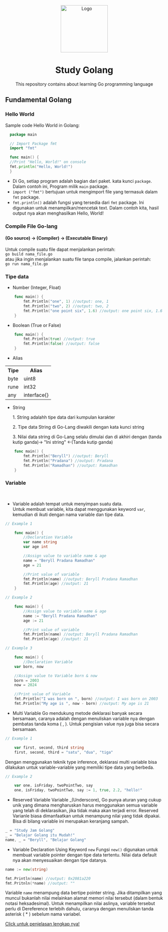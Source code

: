 <div align="center">
    <a href="https://github.com/beryllwithcode/golang-study">
    <img src="https://cdn.icon-icons.com/icons2/2699/PNG/512/golang_logo_icon_171073.png" alt="Logo" width="150" height="150">
    </a>
    <h1 align="center">Study Golang</h1>
    <p align="center">This repository contains about learning Go programming language</p>
</div>

## Fundamental Golang
<h3>Hello World</h3>
Sample code Hello World in Golang:

  ```go
    package main

    // Import Package fmt
    import "fmt"

    func main() {
    //Print "Hello, World!" on console
    fmt.println("Hello, World!")
    }
   ```
- Di Go, setiap program adalah bagian dari paket. kata kunci ``package``. Dalam contoh ini, Program milik ``main`` package. 
- ``import ("fmt")`` bertujuan untuk mengimport file yang termasuk dalam ``fmt`` package.
- ``fmt.println()`` adalah fungsi yang tersedia dari ``fmt`` package. Ini digunakan untuk menampilkan/mencetak text. Dalam contoh kita, hasil output nya akan menghasilkan Hello, World!

<h3>Compile File Go-lang</h3>
<h4>(Go source) -> (Compiler) -> (Executable Binary)</h4>

Untuk compile suatu file dapat menjalankan perintah: <br>
``go build nama_file.go`` <br>
atau jika ingin menjalankan suatu file tanpa compile, jalankan perintah: <br>
``go run nama_file.go``

<h3>Tipe data</h3> 

- Number (Integer, Float)
```go
    func main() {
	    fmt.Println("one", 1) //output: one, 1
	    fmt.Println("two", 2) //output: two, 2
	    fmt.Println("one point six", 1.6) //output: one point six, 1.6
    }
```
- Boolean (True or False)
```go
    func main() {
        fmt.Println(true) //output: true
        fmt.Println(false) //output: false
    }
```
- Alias
<table>
    <tr>
        <th>Tipe</th>
        <th>Alias</th>
    </tr>
    <tr>
        <td>byte</td>
        <td>uint8</td>
    </tr>
    <tr>
        <td>rune</td>
        <td>int32</td>
    </tr>
    <tr>
        <td>any</td>
        <td>interface{}</td>
    </tr>
</table>

- String 
    <p>1. String adalahh tipe data dari kumpulan karakter</p>
    <p>2. Tipe data String di Go-Lang diwakili dengan kata kunci string</p>
    <p>3. Nilai data string di Go-Lang selalu dimulai dan di akhiri dengan (tanda kutip ganda)-> "Ini string" <-(Tanda kutip ganda)</p>
```go
    func main() {
        fmt.Println("Beryll") //output: Beryll
        fmt.Println("Pradana") //output: Pradana
        fmt.Println("Ramadhan") //output: Ramadhan
    }
```

<h3>Variable</h3> <br>

- Variable adalah tempat untuk menyimpan suatu data. <br>
Untuk membuat variable, kita dapat menggunakan keyword ``var``, kemudian di ikuti dengan nama variable dan tipe data.
```go
// Example 1

    func main() {
        //Declaration Variable
        var name string
        var age int

        //Assign value to variable name & age
        name = "Beryll Pradana Ramadhan"
        age = 21

        //Print value of variable
        fmt.Println(name) //output: Beryll Pradana Ramadhan
        fmt.Println(age) //output: 21
    }
```
```go
// Example 2

    func main() {
        //Assign value to variable name & age
        name := "Beryll Pradana Ramadhan"
        age := 21

        //Print value of variable
        fmt.Println(name) //output: Beryll Pradana Ramadhan
        fmt.Println(age) //output: 21
```
```go
// Example 3

    func main() {
        //Declaration Variable
	var born, now

	//Assign value to Variable born & now
	born = 2003
	now = 2024

	//Print value of Variable
	fmt.Println("I was born on ", born) //output: I was born on 2003
	fmt.Println("My age is ", now - born) //output: My age is 21
```

- Multi Variable
Go mendukung metode deklarasi banyak secara bersamaan, caranya adalah dengan menuliskan variable nya dengan pembatas tanda koma ( , ). Untuk pengisian value nya juga bisa secara bersamaan.
```go
// Example 1

	var first, second, third string
	first, second, third = "satu", "dua", "tiga" 
```
Dengan menggunakan teknik type inference, deklarasi multi variable bisa dilakukan untuk variable-variable yang memiliki tipe data yang berbeda.
```go
// Example 2

	var one, isFriday, twoPointTwo, say
	one, isFriday, twoPointTwo, say := 1, true, 2.2, "hello!"	
```

- Reserved Variable
Variable _(Underscore), Go punya aturan yang cukup unik yang dimana mengharuskan harus menggunakan semua variable yang telah di deklarasikan, jika tidak maka akan terjadi error. Reserved Varianle biasa dimanfaatkan untuk menampung nilai yang tidak dipakai. Bisa di bilang variable ini merupakan keranjang sampah.
```go
_ = "Study Jam Golang"
_ = "Belajar Golang itu Mudah!"
name, _ = "Beryll", "Belajar Golang"
```

- Variable Declaration Using Keyword ``new``
Fungsi ``new()`` digunakan untuk membuat variable pointer dengan tipe data tertentu. Nilai data default nya akan menyesuaikan dengan tipe datanya.
```go
name := new(string)

fmt.Println(name) //output: 0x2081a220
fmt.Pritnln(*name) //output: ""
```
Variable ``name`` menampung data bertipe pointer string. Jika ditampilkan yang muncul bukanlah nilai melainkan alamat memori nilai tersebut (dalam bentuk notasi heksadesimal). Untuk menampilkan nilai aslinya, variable tersebut perlu di Dereference terlebih dahulu, caranya dengan menuliskan tanda asterisk ( * ) sebelum nama variabel.


<a href="https://dasarpemrogramangolang.novalagung.com/A-tipe-data.html">Click untuk penjelasan lengkap nya!</a>
